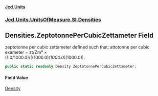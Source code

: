 #### [Jcd.Units](index.md 'index')
### [Jcd.Units.UnitsOfMeasure.SI](Jcd.Units.UnitsOfMeasure.SI.md 'Jcd.Units.UnitsOfMeasure.SI').[Densities](Densities.md 'Jcd.Units.UnitsOfMeasure.SI.Densities')

## Densities.ZeptotonnePerCubicZettameter Field

zeptotonne per cubic zettameter defined such that: attotonne per cubic exameter = zt/Zm³ ×  
(1.0/1000.0)/((1000.0)*(1000.0)*(1000.0)).

```csharp
public static readonly Density ZeptotonnePerCubicZettameter;
```

#### Field Value
[Density](Density.md 'Jcd.Units.UnitTypes.Density')